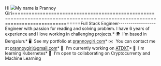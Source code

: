 Hi ![](https://user-images.githubusercontent.com/18350557/176309783-0785949b-9127-417c-8b55-ab5a4333674e.gif)My name is Prannoy Giri====================================================================================================================================Full Stack Engineer-------------------Engineer with passion for reading and solving problem. I have 6 years of experience and I love working in challenging projects.* 🌍  I'm based in Bengaluru* 🖥️  See my portfolio at [prannoygiri.com](http://prannoygiri.com)* ✉️  You can contact me at [prannoygiri@gmail.com](mailto:prannoygiri@gmail.com)* 🚀  I'm currently working on [ATDXT](http://atdxt.com)* 🧠  I'm learning Kubernetes* 🤝  I'm open to collaborating on Cryptocurrenty and Machine Learning
